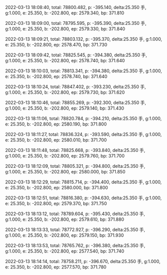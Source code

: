 2022-03-13 18:08:40, total: 78800.482, p: -395.140, delta:25.350 手, g:1.000, e: 25.350, b: -202.800, ep: 2579.340, bp: 371.810

2022-03-13 18:09:00, total: 78795.595, p: -395.390, delta:25.350 手, g:1.000, e: 25.350, b: -202.800, ep: 2579.330, bp: 371.840

2022-03-13 18:09:21, total: 78803.132, p: -395.370, delta:25.350 手, g:1.000, e: 25.350, b: -202.800, ep: 2578.470, bp: 371.730

2022-03-13 18:09:42, total: 78825.545, p: -394.380, delta:25.350 手, g:1.000, e: 25.350, b: -202.800, ep: 2578.740, bp: 371.640

2022-03-13 18:10:03, total: 78813.341, p: -394.380, delta:25.350 手, g:1.000, e: 25.350, b: -202.800, ep: 2578.740, bp: 371.640

2022-03-13 18:10:24, total: 78847.402, p: -393.230, delta:25.350 手, g:1.000, e: 25.350, b: -202.800, ep: 2579.730, bp: 371.620

2022-03-13 18:10:46, total: 78855.269, p: -392.300, delta:25.350 手, g:1.000, e: 25.350, b: -202.800, ep: 2579.140, bp: 371.430

2022-03-13 18:11:06, total: 78820.784, p: -394.210, delta:25.350 手, g:1.000, e: 25.350, b: -202.800, ep: 2580.190, bp: 371.800

2022-03-13 18:11:27, total: 78836.324, p: -393.590, delta:25.350 手, g:1.000, e: 25.350, b: -202.800, ep: 2580.010, bp: 371.700

2022-03-13 18:11:48, total: 78825.668, p: -393.840, delta:25.350 手, g:1.000, e: 25.350, b: -202.800, ep: 2579.760, bp: 371.700

2022-03-13 18:12:09, total: 78805.321, p: -394.800, delta:25.350 手, g:1.000, e: 25.350, b: -202.800, ep: 2580.000, bp: 371.850

2022-03-13 18:12:29, total: 78815.714, p: -394.400, delta:25.350 手, g:1.000, e: 25.350, b: -202.800, ep: 2580.000, bp: 371.800

2022-03-13 18:12:51, total: 78816.380, p: -394.630, delta:25.350 手, g:1.000, e: 25.350, b: -202.800, ep: 2579.370, bp: 371.750

2022-03-13 18:13:12, total: 78789.604, p: -395.430, delta:25.350 手, g:1.000, e: 25.350, b: -202.800, ep: 2579.610, bp: 371.880

2022-03-13 18:13:33, total: 78772.927, p: -396.290, delta:25.350 手, g:1.000, e: 25.350, b: -202.800, ep: 2579.150, bp: 371.930

2022-03-13 18:13:53, total: 78765.762, p: -396.380, delta:25.350 手, g:1.000, e: 25.350, b: -202.800, ep: 2577.540, bp: 371.740

2022-03-13 18:14:14, total: 78758.211, p: -396.670, delta:25.350 手, g:1.000, e: 25.350, b: -202.800, ep: 2577.570, bp: 371.780